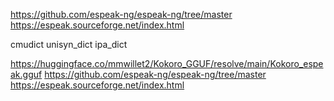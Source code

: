 https://github.com/espeak-ng/espeak-ng/tree/master
https://espeak.sourceforge.net/index.html

cmudict
unisyn_dict
ipa_dict


https://huggingface.co/mmwillet2/Kokoro_GGUF/resolve/main/Kokoro_espeak.gguf
https://github.com/espeak-ng/espeak-ng/tree/master
https://espeak.sourceforge.net/index.html
